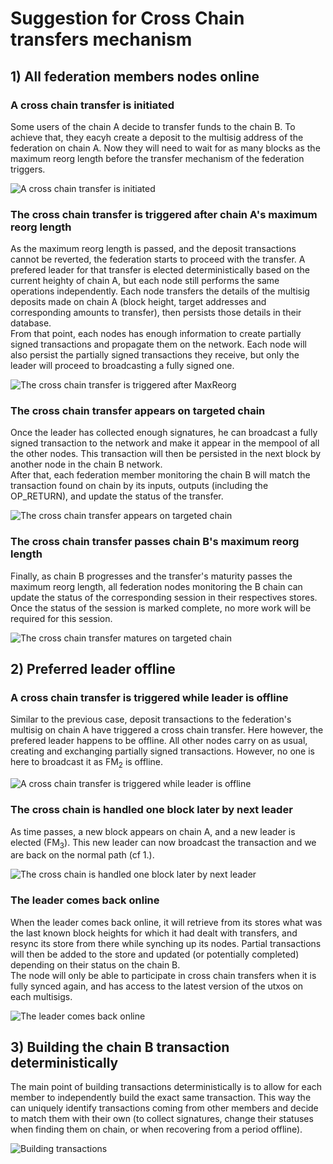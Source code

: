 # Suggestion for Cross Chain transfers mechanism

## 1) All federation members nodes online

### A cross chain transfer is initiated

Some users of the chain A decide to transfer funds to the chain B. To achieve that, they eacyh create a deposit to the multisig address of the federation on chain A. Now they will need to wait for as many blocks as the maximum reorg length before the transfer mechanism of the federation triggers.

![A cross chain transfer is initiated](../assets/cross-chain-transfers/happy-path-1.svg)

### The cross chain transfer is triggered after chain A's maximum reorg length

As the maximum reorg length is passed, and the deposit transactions cannot be reverted, the federation starts to proceed with the transfer. A prefered leader for that transfer is elected deterministically based on the current heighty of chain A, but each node still performs the same operations independently. Each node transfers the details of the multisig deposits made on chain A (block height, target addresses and corresponding amounts to transfer), then persists those details in their database.  
From that point, each nodes has enough information to create partially signed transactions and propagate them on the network. Each node will also persist the partially signed transactions they receive, but only the leader will proceed to broadcasting a fully signed one.

![The cross chain transfer is triggered after MaxReorg](../assets/cross-chain-transfers/happy-path-2.svg)

### The cross chain transfer appears on targeted chain

Once the leader has collected enough signatures, he can broadcast a fully signed transaction to the network and make it appear in the mempool of all the other nodes. This transaction will then be persisted in the next block by another node in the chain B network.  
After that, each federation member monitoring the chain B will match the transaction found on chain by its inputs, outputs (including the OP_RETURN), and update the status of the transfer.

![The cross chain transfer appears on targeted chain](../assets/cross-chain-transfers/happy-path-3.svg)

### The cross chain transfer passes chain B's maximum reorg length

Finally, as chain B progresses and the transfer's maturity passes the maximum reorg length, all federation nodes monitoring the B chain can update the status of the corresponding session in their respectives stores. Once the status of the session is marked complete, no more work will be required for this session.

![The cross chain transfer matures on targeted chain](../assets/cross-chain-transfers/happy-path-4.svg)

## 2) Preferred leader offline

### A cross chain transfer is triggered while leader is offline

Similar to the previous case, deposit transactions to the federation's multisig on chain A have triggered a cross chain transfer. Here however, the prefered leader happens to be offline. All other nodes carry on as usual, creating and exchanging partially signed transactions. However, no one is here to broadcast it as FM<sub>2</sub> is offline.

![A cross chain transfer is triggered while leader is offline](../assets/cross-chain-transfers/leader-offline-1.svg)

### The cross chain is handled one block later by next leader

As time passes, a new block appears on chain A, and a new leader is elected (FM<sub>3</sub>). This new leader can now broadcast the transaction and we are back on the normal path (cf 1.).

![The cross chain is handled one block later by next leader](../assets/cross-chain-transfers/leader-offline-2.svg)

### The leader comes back online

When the leader comes back online, it will retrieve from its stores what was the last known block heights for which it had dealt with transfers, and resync its store from there while synching up its nodes. Partial transactions will then be added to the store and updated (or potentially completed) depending on their status on the chain B.  
The node will only be able to participate in cross chain transfers when it is fully synced again, and has access to the latest version of the utxos on each multisigs.

![The leader comes back online](../assets/cross-chain-transfers/leader-offline-3.svg)

## 3) Building the chain B transaction deterministically

The main point of building transactions deterministically is to allow for each member to independently build the exact same transaction. This way the can uniquely identify transactions coming from other members and decide to match them with their own (to collect signatures, change their statuses when finding them on chain, or when recovering from a period offline).

![Building transactions](../assets/cross-chain-transfers/building-transaction.svg)
